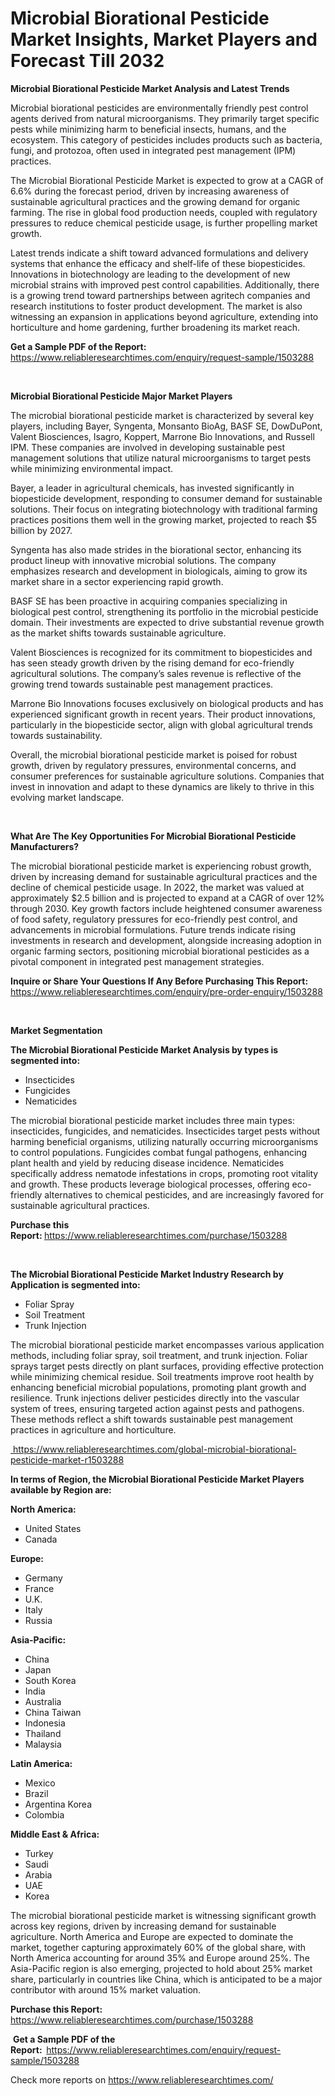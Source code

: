 <p><h1>Microbial Biorational Pesticide Market Insights, Market Players and Forecast Till 2032</h1></p><p><strong>Microbial Biorational Pesticide Market Analysis and Latest Trends</strong></p>
<p><p>Microbial biorational pesticides are environmentally friendly pest control agents derived from natural microorganisms. They primarily target specific pests while minimizing harm to beneficial insects, humans, and the ecosystem. This category of pesticides includes products such as bacteria, fungi, and protozoa, often used in integrated pest management (IPM) practices.</p><p>The Microbial Biorational Pesticide Market is expected to grow at a CAGR of 6.6% during the forecast period, driven by increasing awareness of sustainable agricultural practices and the growing demand for organic farming. The rise in global food production needs, coupled with regulatory pressures to reduce chemical pesticide usage, is further propelling market growth. </p><p>Latest trends indicate a shift toward advanced formulations and delivery systems that enhance the efficacy and shelf-life of these biopesticides. Innovations in biotechnology are leading to the development of new microbial strains with improved pest control capabilities. Additionally, there is a growing trend toward partnerships between agritech companies and research institutions to foster product development. The market is also witnessing an expansion in applications beyond agriculture, extending into horticulture and home gardening, further broadening its market reach.</p></p>
<p><strong>Get a Sample PDF of the Report:&nbsp;</strong> <a href="https://www.reliableresearchtimes.com/enquiry/request-sample/1503288?utm_campaign=2196&utm_medium=2&utm_source=Github&utm_content=ia&utm_term=23032025&utm_id=microbial-biorational-pesticide">https://www.reliableresearchtimes.com/enquiry/request-sample/1503288</a></p>
<p>&nbsp;</p>
<p><strong>Microbial Biorational Pesticide Major Market Players</strong></p>
<p><p>The microbial biorational pesticide market is characterized by several key players, including Bayer, Syngenta, Monsanto BioAg, BASF SE, DowDuPont, Valent Biosciences, Isagro, Koppert, Marrone Bio Innovations, and Russell IPM. These companies are involved in developing sustainable pest management solutions that utilize natural microorganisms to target pests while minimizing environmental impact.</p><p>Bayer, a leader in agricultural chemicals, has invested significantly in biopesticide development, responding to consumer demand for sustainable solutions. Their focus on integrating biotechnology with traditional farming practices positions them well in the growing market, projected to reach $5 billion by 2027.</p><p>Syngenta has also made strides in the biorational sector, enhancing its product lineup with innovative microbial solutions. The company emphasizes research and development in biologicals, aiming to grow its market share in a sector experiencing rapid growth.</p><p>BASF SE has been proactive in acquiring companies specializing in biological pest control, strengthening its portfolio in the microbial pesticide domain. Their investments are expected to drive substantial revenue growth as the market shifts towards sustainable agriculture.</p><p>Valent Biosciences is recognized for its commitment to biopesticides and has seen steady growth driven by the rising demand for eco-friendly agricultural solutions. The company’s sales revenue is reflective of the growing trend towards sustainable pest management practices.</p><p>Marrone Bio Innovations focuses exclusively on biological products and has experienced significant growth in recent years. Their product innovations, particularly in the biopesticide sector, align with global agricultural trends towards sustainability.</p><p>Overall, the microbial biorational pesticide market is poised for robust growth, driven by regulatory pressures, environmental concerns, and consumer preferences for sustainable agriculture solutions. Companies that invest in innovation and adapt to these dynamics are likely to thrive in this evolving market landscape.</p></p>
<p>&nbsp;</p>
<p><strong>What Are The Key Opportunities For Microbial Biorational Pesticide Manufacturers?</strong></p>
<p><p>The microbial biorational pesticide market is experiencing robust growth, driven by increasing demand for sustainable agricultural practices and the decline of chemical pesticide usage. In 2022, the market was valued at approximately $2.5 billion and is projected to expand at a CAGR of over 12% through 2030. Key growth factors include heightened consumer awareness of food safety, regulatory pressures for eco-friendly pest control, and advancements in microbial formulations. Future trends indicate rising investments in research and development, alongside increasing adoption in organic farming sectors, positioning microbial biorational pesticides as a pivotal component in integrated pest management strategies.</p></p>
<p><strong>Inquire or Share Your Questions If Any Before Purchasing This Report:</strong> <a href="https://www.reliableresearchtimes.com/enquiry/pre-order-enquiry/1503288?utm_campaign=2196&utm_medium=2&utm_source=Github&utm_content=ia&utm_term=23032025&utm_id=microbial-biorational-pesticide">https://www.reliableresearchtimes.com/enquiry/pre-order-enquiry/1503288</a></p>
<p>&nbsp;</p>
<p><strong>Market Segmentation</strong></p>
<p><strong>The Microbial Biorational Pesticide Market Analysis by types is segmented into:</strong></p>
<p><ul><li>Insecticides</li><li>Fungicides</li><li>Nematicides</li></ul></p>
<p><p>The microbial biorational pesticide market includes three main types: insecticides, fungicides, and nematicides. Insecticides target pests without harming beneficial organisms, utilizing naturally occurring microorganisms to control populations. Fungicides combat fungal pathogens, enhancing plant health and yield by reducing disease incidence. Nematicides specifically address nematode infestations in crops, promoting root vitality and growth. These products leverage biological processes, offering eco-friendly alternatives to chemical pesticides, and are increasingly favored for sustainable agricultural practices.</p></p>
<p><strong>Purchase this Report:&nbsp;</strong><a href="https://www.reliableresearchtimes.com/purchase/1503288?utm_campaign=2196&utm_medium=2&utm_source=Github&utm_content=ia&utm_term=23032025&utm_id=microbial-biorational-pesticide">https://www.reliableresearchtimes.com/purchase/1503288</a></p>
<p>&nbsp;</p>
<p><strong>The Microbial Biorational Pesticide Market Industry Research by Application is segmented into:</strong></p>
<p><ul><li>Foliar Spray</li><li>Soil Treatment</li><li>Trunk Injection</li></ul></p>
<p><p>The microbial biorational pesticide market encompasses various application methods, including foliar spray, soil treatment, and trunk injection. Foliar sprays target pests directly on plant surfaces, providing effective protection while minimizing chemical residue. Soil treatments improve root health by enhancing beneficial microbial populations, promoting plant growth and resilience. Trunk injections deliver pesticides directly into the vascular system of trees, ensuring targeted action against pests and pathogens. These methods reflect a shift towards sustainable pest management practices in agriculture and horticulture.</p></p>
<p><a href="https://www.reliableresearchtimes.com/global-microbial-biorational-pesticide-market-r1503288?utm_campaign=2196&utm_medium=2&utm_source=Github&utm_content=ia&utm_term=23032025&utm_id=microbial-biorational-pesticide">&nbsp;https://www.reliableresearchtimes.com/global-microbial-biorational-pesticide-market-r1503288</a></p>
<p><strong>In terms of Region, the Microbial Biorational Pesticide Market Players available by Region are:</strong></p>
<p>
    <p> <strong> North America: </strong>
        <ul>
            <li>United States</li>
            <li>Canada</li>
        </ul>
        </p> 
    <p> <strong> Europe: </strong>
        <ul>
            <li>Germany</li>
            <li>France</li>
            <li>U.K.</li>
            <li>Italy</li>
            <li>Russia</li>
        </ul>
        </p> 
    <p> <strong> Asia-Pacific: </strong>
        <ul>
            <li>China</li>
            <li>Japan</li>
            <li>South Korea</li>
            <li>India</li>
            <li>Australia</li>
            <li>China Taiwan</li>
            <li>Indonesia</li>
            <li>Thailand</li>
            <li>Malaysia</li>
        </ul>
        </p> 
    <p> <strong> Latin America: </strong>
        <ul>
            <li>Mexico</li>
            <li>Brazil</li>
            <li>Argentina Korea</li>
            <li>Colombia</li>
        </ul>
        </p> 
    <p> <strong> Middle East & Africa: </strong>
        <ul>
            <li>Turkey</li>
            <li>Saudi</li>
            <li>Arabia</li>
            <li>UAE</li>
            <li>Korea</li>
        </ul>
    </p>
    </p>
<p><p>The microbial biorational pesticide market is witnessing significant growth across key regions, driven by increasing demand for sustainable agriculture. North America and Europe are expected to dominate the market, together capturing approximately 60% of the global share, with North America accounting for around 35% and Europe around 25%. The Asia-Pacific region is also emerging, projected to hold about 25% market share, particularly in countries like China, which is anticipated to be a major contributor with around 15% market valuation.</p></p>
<p><strong>Purchase this Report: </strong><a href="https://www.reliableresearchtimes.com/purchase/1503288?utm_campaign=2196&utm_medium=2&utm_source=Github&utm_content=ia&utm_term=23032025&utm_id=microbial-biorational-pesticide">https://www.reliableresearchtimes.com/purchase/1503288</a></p>
<p>&nbsp;<strong>Get a Sample PDF of the Report:&nbsp;&nbsp;</strong><a href="https://www.reliableresearchtimes.com/enquiry/request-sample/1503288?utm_campaign=2196&utm_medium=2&utm_source=Github&utm_content=ia&utm_term=23032025&utm_id=microbial-biorational-pesticide">https://www.reliableresearchtimes.com/enquiry/request-sample/1503288</a></p>
<p><strong></strong></p>
<p>Check more reports on <a href="https://www.reliableresearchtimes.com/?utm_campaign=2196&utm_medium=2&utm_source=Github&utm_content=ia&utm_term=23032025&utm_id=microbial-biorational-pesticide">https://www.reliableresearchtimes.com/</a></p>